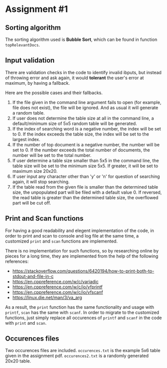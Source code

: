 # Assignment #1

## Sorting algorithm
The sorting algorithm used is **Bubble Sort**, which can be found in function `topRelevantDocs`.

## Input validation
There are validation checks in the code to identify invalid ibputs, but instead of throwing error and ask again, it would **tolerant** the user's error at maximum, by having a fallback.

Here are the possible cases and their fallbacks.

1. If the file given in the command line argument fails to open (for example, file does not exist), the file will be ignored. And as usual it will generate a random table.
2. If user does not determine the table size at all in the command line, a default/minimum size of 5x5 random table will be generated.
3. If the index of searching word is a negative number, the index will be set to 0. If the index exceeds the table size, the index will be set to the largest index.
4. If the number of top document is a negative number, the number will be set to 0. If the number exceeds the total number of documents, the number will be set to the total number.
5. If user determine a table size smaller than 5x5 in the command line, the table size will be set to the minimum size 5x5. If greater, it will be set to maximum size 20x20.
6. If user input any character other than 'y' or 'n' for question of searching again, it will stop searching.
7. If the table read from the given file is smaller than the determined table size, the unpopulated part will be filed with a default value 0. If reversed, the read table is greater than the determined table size, the overflowed part will be cut off. 

## Print and Scan functions

For having a good readability and elegent implementation of the code, in order to print and scan to console and log file at the same time, a customized `print` and `scan` functions are implemented.

There is no implementation for such functions, so by researching online by pieces for a long time, they are implemented from the help of the following references:

- https://stackoverflow.com/questions/6420194/how-to-print-both-to-stdout-and-file-in-c
- https://en.cppreference.com/w/c/variadic
- https://en.cppreference.com/w/c/io/vfprintf
- https://en.cppreference.com/w/c/io/vfscanf
- https://linux.die.net/man/3/va_arg

As a result, the `print` function has the same functionality and usage with `printf`, `scan` has the same with `scanf`. In order to migrate to the customized functions, just simply replace all occurences of `printf` and `scanf` in the code with `print` and `scan`.

## Occurences files

Two occurences files are included. `occurences.txt` is the example 5x6 table given in the assignment pdf. `occurences2.txt` is a randomly generated 20x20 table.